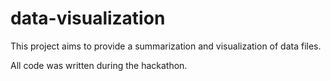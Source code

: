 # data-visualization

This project aims to provide a summarization and visualization of data files. 

All code was written during the hackathon.
